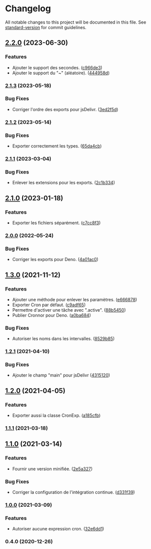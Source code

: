 # Changelog

All notable changes to this project will be documented in this file. See [standard-version](https://github.com/conventional-changelog/standard-version) for commit guidelines.

## [2.2.0](https://github.com/regseb/cronnor/compare/v2.1.3...v2.2.0) (2023-06-30)


### Features

* Ajouter le support des secondes. ([c966de3](https://github.com/regseb/cronnor/commit/c966de3a3fefaba78fa51cdbfed3066fcd0b3570))
* Ajouter le support du "~" (aléatoire). ([444958d](https://github.com/regseb/cronnor/commit/444958d59daa2ffed356487b11d31163289782c9))

### [2.1.3](https://github.com/regseb/cronnor/compare/v2.1.2...v2.1.3) (2023-05-18)


### Bug Fixes

* Corriger l'ordre des exports pour jsDelivr. ([3ed2f5d](https://github.com/regseb/cronnor/commit/3ed2f5d24dbfe6ad6bfeced23ff11cb2ca52b0ad))

### [2.1.2](https://github.com/regseb/cronnor/compare/v2.1.1...v2.1.2) (2023-05-14)


### Bug Fixes

* Exporter correctement les types. ([65da4cb](https://github.com/regseb/cronnor/commit/65da4cbca344373ff6651aa2bdc6b66377cc8eaf))

### [2.1.1](https://github.com/regseb/cronnor/compare/v2.1.0...v2.1.1) (2023-03-04)


### Bug Fixes

* Enlever les extensions pour les exports. ([2c1b334](https://github.com/regseb/cronnor/commit/2c1b33444d0625683c81cca4beb6224475c4781d))

## [2.1.0](https://github.com/regseb/cronnor/compare/v2.0.0...v2.1.0) (2023-01-18)


### Features

* Exporter les fichiers séparément. ([c7cc8f3](https://github.com/regseb/cronnor/commit/c7cc8f3b1e73e7c9c4516a9668e625dabd2e0dc3))

### [2.0.0](https://github.com/regseb/cronnor/compare/v1.3.0...v2.0.0) (2022-05-24)


### Bug Fixes

* Corriger les exports pour Deno. ([4a01ac0](https://github.com/regseb/cronnor/commit/4a01ac0f69e434ba98e5b8119b2840b8d0d708e7))

## [1.3.0](https://github.com/regseb/cronnor/compare/v1.2.1...v1.3.0) (2021-11-12)


### Features

* Ajouter une méthode pour enlever les paramètres. ([e666878](https://github.com/regseb/cronnor/commit/e666878d85d9360907eeaac6468f5088cb99aaaa))
* Exporter Cron par défaut. ([c9adf65](https://github.com/regseb/cronnor/commit/c9adf658de1bf402ba282879125be563d2286d84))
* Permettre d'activer une tâche avec ".active". ([88b5450](https://github.com/regseb/cronnor/commit/88b545032f7d6224aeb7c98189212cb0190afa65))
* Publier Cronnor pour Deno. ([a0ba684](https://github.com/regseb/cronnor/commit/a0ba684bd6e38ca7b252c041fc78bfe08877518d))


### Bug Fixes

* Autoriser les noms dans les intervalles. ([8529b85](https://github.com/regseb/cronnor/commit/8529b85a1cc76b11c7d3c80bccf03ab1f0a53b9a))

### [1.2.1](https://github.com/regseb/cronnor/compare/v1.2.0...v1.2.1) (2021-04-10)


### Bug Fixes

* Ajouter le champ "main" pour jsDelivr ([4315120](https://github.com/regseb/cronnor/commit/4315120bb3c3e58f9bf6e4d85d50df2a635c84f9))

## [1.2.0](https://github.com/regseb/cronnor/compare/v1.1.1...v1.2.0) (2021-04-05)


### Features

* Exporter aussi la classe CronExp. ([a185cfb](https://github.com/regseb/cronnor/commit/a185cfb4d169466ed318e0afd2b437c25d72a517))

### [1.1.1](https://github.com/regseb/cronnor/compare/v1.1.0...v1.1.1) (2021-03-18)

## [1.1.0](https://github.com/regseb/cronnor/compare/v1.0.0...v1.1.0) (2021-03-14)


### Features

* Fournir une version minifiée. ([2e5a327](https://github.com/regseb/cronnor/commit/2e5a3279575c1f611043d81e5cd98d645f2451c0))


### Bug Fixes

* Corriger la configuration de l'intégration continue. ([d331f39](https://github.com/regseb/cronnor/commit/d331f3951c3736525e00490dd7d5c88217d931e7))

### [1.0.0](https://github.com/regseb/cronnor/compare/v0.4.0...v1.0.0) (2021-03-09)


### Features

* Autoriser aucune expression cron. ([32e6dd1](https://github.com/regseb/cronnor/commit/32e6dd19a58fdfdf02c1490625d5ca751f3267c4))

### 0.4.0 (2020-12-26)
